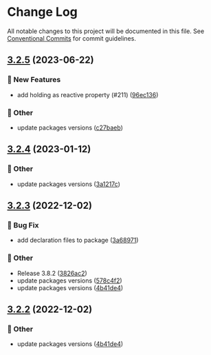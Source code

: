 # Change Log

All notable changes to this project will be documented in this file.
See [Conventional Commits](https://conventionalcommits.org) for commit guidelines.

## [3.2.5](https://github.com/naver/egjs-axes/compare/@egjs/react-axes@3.2.4...@egjs/react-axes@3.2.5) (2023-06-22)


### :rocket: New Features

* add holding as reactive property (#211) ([96ec136](https://github.com/naver/egjs-axes/commit/96ec1366a6c1d7f5b1a3c576436edb2223307d69))


### :mega: Other

* update packages versions ([c27baeb](https://github.com/naver/egjs-axes/commit/c27baeb7d692776e54a6a9d9b0fac334bdda7792))



## [3.2.4](https://github.com/naver/egjs-axes/compare/@egjs/react-axes@3.2.3...@egjs/react-axes@3.2.4) (2023-01-12)


### :mega: Other

* update packages versions ([3a1217c](https://github.com/naver/egjs-axes/commit/3a1217c5fa49b382e1da3d9cca3542a0c1d7e28c))



## [3.2.3](https://github.com/naver/egjs-axes/compare/@egjs/react-axes@3.2.1...@egjs/react-axes@3.2.3) (2022-12-02)


### :bug: Bug Fix

* add declaration files to package ([3a68971](https://github.com/naver/egjs-axes/commit/3a6897103594eade43d00f242fc0909bd0148a27))


### :mega: Other

* Release 3.8.2 ([3826ac2](https://github.com/naver/egjs-axes/commit/3826ac2e287a6edf4b4a1d136782114eb2a78bfd))
* update packages versions ([578c4f2](https://github.com/naver/egjs-axes/commit/578c4f205ba40c2c84883d5144fddb9b1c2dff99))
* update packages versions ([4b41de4](https://github.com/naver/egjs-axes/commit/4b41de44af6d5b7a6d7b856ad47864c43222da11))



## [3.2.2](https://github.com/naver/egjs-axes/compare/@egjs/react-axes@3.2.1...@egjs/react-axes@3.2.2) (2022-12-02)


### :mega: Other

* update packages versions ([4b41de4](https://github.com/naver/egjs-axes/commit/4b41de44af6d5b7a6d7b856ad47864c43222da11))
